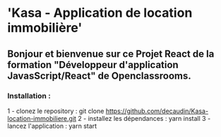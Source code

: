 #                                             'Kasa - Application de location immobilière'

## Bonjour et bienvenue sur ce Projet React de la formation "Développeur d'application JavasScript/React" de Openclassrooms.

### Installation : 

1 - clonez le repository : git clone https://github.com/decaudin/Kasa-location-immobiliere.git
2 - installez les dépendances : yarn install
3 - lancez l'application : yarn start
